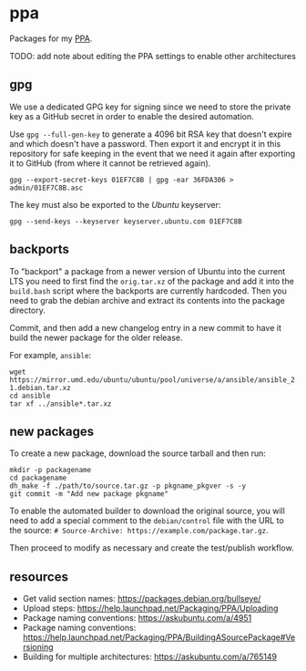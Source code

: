# ppa

Packages for my
[PPA](https://launchpad.net/~mfinelli/+archive/ubuntu/supermario).

TODO: add note about editing the PPA settings to enable other architectures

## gpg

We use a dedicated GPG key for signing since we need to store the private key
as a GitHub secret in order to enable the desired automation.

Use `gpg --full-gen-key` to generate a 4096 bit RSA key that doesn't expire and
which doesn't have a password. Then export it and encrypt it in this repository
for safe keeping in the event that we need it again after exporting it to
GitHub (from where it cannot be retrieved again).

```shell
gpg --export-secret-keys 01EF7C8B | gpg -ear 36FDA306 > admin/01EF7C8B.asc
```

The key must also be exported to the _Ubuntu_ keyserver:

```shell
gpg --send-keys --keyserver keyserver.ubuntu.com 01EF7C8B
```

## backports

To "backport" a package from a newer version of Ubuntu into the current LTS
you need to first find the `orig.tar.xz` of the package and add it into the
`build.bash` script where the backports are currently hardcoded. Then you
need to grab the debian archive and extract its contents into the package
directory.

Commit, and then add a new changelog entry in a new commit to have it build
the newer package for the older release.

For example, `ansible`:

```shell
wget https://mirror.umd.edu/ubuntu/ubuntu/pool/universe/a/ansible/ansible_2.10.7+merged+base+2.10.8+dfsg-1.debian.tar.xz
cd ansible
tar xf ../ansible*.tar.xz
```

## new packages

To create a new package, download the source tarball and then run:

```shell
mkdir -p packagename
cd packagename
dh_make -f ./path/to/source.tar.gz -p pkgname_pkgver -s -y
git commit -m "Add new package pkgname"
```

To enable the automated builder to download the original source, you will need
to add a special comment to the `debian/control` file with the URL to the
source: `# Source-Archive: https://example.com/package.tar.gz`.

Then proceed to modify as necessary and create the test/publish workflow.

## resources

- Get valid section names: https://packages.debian.org/bullseye/
- Upload steps: https://help.launchpad.net/Packaging/PPA/Uploading
- Package naming conventions: https://askubuntu.com/a/4951
- Package naming conventions: https://help.launchpad.net/Packaging/PPA/BuildingASourcePackage#Versioning
- Building for multiple architectures: https://askubuntu.com/a/765149
